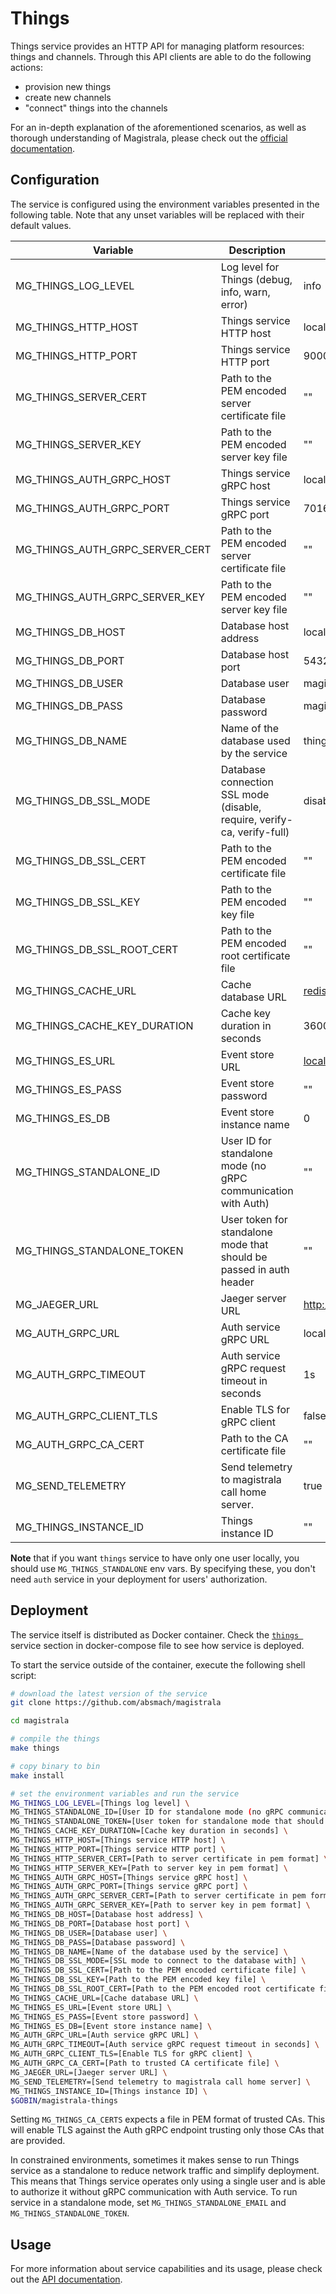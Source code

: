 # Things

Things service provides an HTTP API for managing platform resources: things and channels.
Through this API clients are able to do the following actions:

- provision new things
- create new channels
- "connect" things into the channels

For an in-depth explanation of the aforementioned scenarios, as well as thorough
understanding of Magistrala, please check out the [official documentation][doc].

## Configuration

The service is configured using the environment variables presented in the
following table. Note that any unset variables will be replaced with their
default values.

| Variable                        | Description                                                             | Default                          |
| ------------------------------- | ----------------------------------------------------------------------- | -------------------------------- |
| MG_THINGS_LOG_LEVEL             | Log level for Things (debug, info, warn, error)                         | info                             |
| MG_THINGS_HTTP_HOST             | Things service HTTP host                                                | localhost                        |
| MG_THINGS_HTTP_PORT             | Things service HTTP port                                                | 9000                             |
| MG_THINGS_SERVER_CERT           | Path to the PEM encoded server certificate file                         | ""                               |
| MG_THINGS_SERVER_KEY            | Path to the PEM encoded server key file                                 | ""                               |
| MG_THINGS_AUTH_GRPC_HOST        | Things service gRPC host                                                | localhost                        |
| MG_THINGS_AUTH_GRPC_PORT        | Things service gRPC port                                                | 7016                             |
| MG_THINGS_AUTH_GRPC_SERVER_CERT | Path to the PEM encoded server certificate file                         | ""                               |
| MG_THINGS_AUTH_GRPC_SERVER_KEY  | Path to the PEM encoded server key file                                 | ""                               |
| MG_THINGS_DB_HOST               | Database host address                                                   | localhost                        |
| MG_THINGS_DB_PORT               | Database host port                                                      | 5432                             |
| MG_THINGS_DB_USER               | Database user                                                           | magistrala                       |
| MG_THINGS_DB_PASS               | Database password                                                       | magistrala                       |
| MG_THINGS_DB_NAME               | Name of the database used by the service                                | things                           |
| MG_THINGS_DB_SSL_MODE           | Database connection SSL mode (disable, require, verify-ca, verify-full) | disable                          |
| MG_THINGS_DB_SSL_CERT           | Path to the PEM encoded certificate file                                | ""                               |
| MG_THINGS_DB_SSL_KEY            | Path to the PEM encoded key file                                        | ""                               |
| MG_THINGS_DB_SSL_ROOT_CERT      | Path to the PEM encoded root certificate file                           | ""                               |
| MG_THINGS_CACHE_URL             | Cache database URL                                                      | <redis://localhost:6379/0>       |
| MG_THINGS_CACHE_KEY_DURATION    | Cache key duration in seconds                                           | 3600                             |
| MG_THINGS_ES_URL                | Event store URL                                                         | <localhost:6379>                 |
| MG_THINGS_ES_PASS               | Event store password                                                    | ""                               |
| MG_THINGS_ES_DB                 | Event store instance name                                               | 0                                |
| MG_THINGS_STANDALONE_ID         | User ID for standalone mode (no gRPC communication with Auth)           | ""                               |
| MG_THINGS_STANDALONE_TOKEN      | User token for standalone mode that should be passed in auth header     | ""                               |
| MG_JAEGER_URL                   | Jaeger server URL                                                       | <http://jaeger:14268/api/traces> |
| MG_AUTH_GRPC_URL                | Auth service gRPC URL                                                   | localhost:7001                   |
| MG_AUTH_GRPC_TIMEOUT            | Auth service gRPC request timeout in seconds                            | 1s                               |
| MG_AUTH_GRPC_CLIENT_TLS         | Enable TLS for gRPC client                                              | false                            |
| MG_AUTH_GRPC_CA_CERT            | Path to the CA certificate file                                         | ""                               |
| MG_SEND_TELEMETRY               | Send telemetry to magistrala call home server.                          | true                             |
| MG_THINGS_INSTANCE_ID           | Things instance ID                                                      | ""                               |

**Note** that if you want `things` service to have only one user locally, you should use `MG_THINGS_STANDALONE` env vars. By specifying these, you don't need `auth` service in your deployment for users' authorization.

## Deployment

The service itself is distributed as Docker container. Check the [`things `](https://github.com/absmach/magistrala/blob/main/docker/docker-compose.yml#L167-L194) service section in
docker-compose file to see how service is deployed.

To start the service outside of the container, execute the following shell script:

```bash
# download the latest version of the service
git clone https://github.com/absmach/magistrala

cd magistrala

# compile the things
make things

# copy binary to bin
make install

# set the environment variables and run the service
MG_THINGS_LOG_LEVEL=[Things log level] \
MG_THINGS_STANDALONE_ID=[User ID for standalone mode (no gRPC communication with auth)] \
MG_THINGS_STANDALONE_TOKEN=[User token for standalone mode that should be passed in auth header] \
MG_THINGS_CACHE_KEY_DURATION=[Cache key duration in seconds] \
MG_THINGS_HTTP_HOST=[Things service HTTP host] \
MG_THINGS_HTTP_PORT=[Things service HTTP port] \
MG_THINGS_HTTP_SERVER_CERT=[Path to server certificate in pem format] \
MG_THINGS_HTTP_SERVER_KEY=[Path to server key in pem format] \
MG_THINGS_AUTH_GRPC_HOST=[Things service gRPC host] \
MG_THINGS_AUTH_GRPC_PORT=[Things service gRPC port] \
MG_THINGS_AUTH_GRPC_SERVER_CERT=[Path to server certificate in pem format] \
MG_THINGS_AUTH_GRPC_SERVER_KEY=[Path to server key in pem format] \
MG_THINGS_DB_HOST=[Database host address] \
MG_THINGS_DB_PORT=[Database host port] \
MG_THINGS_DB_USER=[Database user] \
MG_THINGS_DB_PASS=[Database password] \
MG_THINGS_DB_NAME=[Name of the database used by the service] \
MG_THINGS_DB_SSL_MODE=[SSL mode to connect to the database with] \
MG_THINGS_DB_SSL_CERT=[Path to the PEM encoded certificate file] \
MG_THINGS_DB_SSL_KEY=[Path to the PEM encoded key file] \
MG_THINGS_DB_SSL_ROOT_CERT=[Path to the PEM encoded root certificate file] \
MG_THINGS_CACHE_URL=[Cache database URL] \
MG_THINGS_ES_URL=[Event store URL] \
MG_THINGS_ES_PASS=[Event store password] \
MG_THINGS_ES_DB=[Event store instance name] \
MG_AUTH_GRPC_URL=[Auth service gRPC URL] \
MG_AUTH_GRPC_TIMEOUT=[Auth service gRPC request timeout in seconds] \
MG_AUTH_GRPC_CLIENT_TLS=[Enable TLS for gRPC client] \
MG_AUTH_GRPC_CA_CERT=[Path to trusted CA certificate file] \
MG_JAEGER_URL=[Jaeger server URL] \
MG_SEND_TELEMETRY=[Send telemetry to magistrala call home server] \
MG_THINGS_INSTANCE_ID=[Things instance ID] \
$GOBIN/magistrala-things
```

Setting `MG_THINGS_CA_CERTS` expects a file in PEM format of trusted CAs. This will enable TLS against the Auth gRPC endpoint trusting only those CAs that are provided.

In constrained environments, sometimes it makes sense to run Things service as a standalone to reduce network traffic and simplify deployment. This means that Things service
operates only using a single user and is able to authorize it without gRPC communication with Auth service.
To run service in a standalone mode, set `MG_THINGS_STANDALONE_EMAIL` and `MG_THINGS_STANDALONE_TOKEN`.

## Usage

For more information about service capabilities and its usage, please check out
the [API documentation](https://docs.api.magistrala.abstractmachines.fr/?urls.primaryName=things-openapi.yml).

[doc]: https://docs.magistrala.abstractmachines.fr
